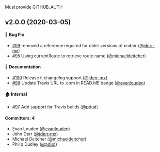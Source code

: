 Must provide GITHUB_AUTH

## v2.0.0 (2020-03-05)

#### :bug: Bug Fix
* [#99](https://github.com/adopted-ember-addons/ember-cli-bugsnag/pull/99) removed a reference required for older versions of ember ([@jderr-mx](https://github.com/jderr-mx))
* [#95](https://github.com/adopted-ember-addons/ember-cli-bugsnag/pull/95) Using currentRoute to retrieve route name ([@michaeldeitcher](https://github.com/michaeldeitcher))

#### :memo: Documentation
* [#100](https://github.com/adopted-ember-addons/ember-cli-bugsnag/pull/100) Release it changelog support ([@jderr-mx](https://github.com/jderr-mx))
* [#98](https://github.com/adopted-ember-addons/ember-cli-bugsnag/pull/98) Update Travis URL to .com in READ.ME badge ([@evanlouden](https://github.com/evanlouden))

#### :house: Internal
* [#97](https://github.com/adopted-ember-addons/ember-cli-bugsnag/pull/97) Add support for Travis builds ([@pdud](https://github.com/pdud))

#### Committers: 4
- Evan Louden ([@evanlouden](https://github.com/evanlouden))
- John Derr ([@jderr-mx](https://github.com/jderr-mx))
- Michael Deitcher ([@michaeldeitcher](https://github.com/michaeldeitcher))
- Philip Dudley ([@pdud](https://github.com/pdud))
